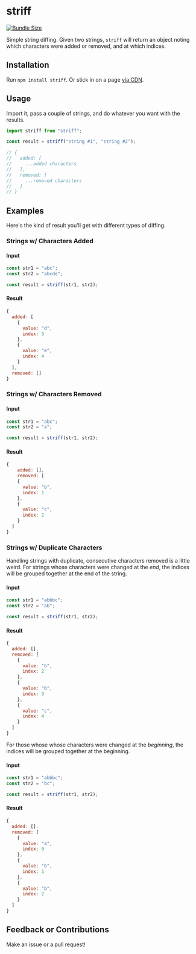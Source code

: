 # striff

[![Bundle Size](https://badgen.net/bundlephobia/minzip/striff)](https://bundlephobia.com/result?p=striff)

Simple string diffing. Given two strings, `striff` will return an object noting which characters were added or removed, and at which indices.

## Installation

Run `npm install striff`. Or stick in on a page [via CDN](https://unpkg.com/striff).

## Usage

Import it, pass a couple of strings, and do whatever you want with the results.

```js
import striff from "striff";

const result = striff("string #1", "string #2");

// {
//   added: [
//     ...added characters
//   ],
//   removed: [
//     ...removed characters
//   ]
// }
```

## Examples

Here's the kind of result you'll get with different types of diffing.

### Strings w/ Characters Added

#### Input

```js
const str1 = "abc";
const str2 = "abcde";

const result = striff(str1, str2);
```

#### Result

```js
{
  added: [
    {
      value: "d",
      index: 3
    },
    {
      value: "e",
      index: 4
    }
  ],
  removed: []
}
```

### Strings w/ Characters Removed

#### Input

```js
const str1 = "abc";
const str2 = "a";

const result = striff(str1, str2);
```

#### Result

```js
{
    added: [],
    removed: [
    {
      value: "b",
      index: 1
    },
    {
      value: "c",
      index: 2
    }
  ]
}
```

### Strings w/ Duplicate Characters

Handling strings with duplicate, consecutive characters removed is a little weird. For strings whose characters were changed at the _end_, the indices will be grouped together at the end of the string.

#### Input

```js
const str1 = "abbbc";
const str2 = "ab";

const result = striff(str1, str2);
```

#### Result

```js
{
  added: [],
  removed: [
    {
      value: "b",
      index: 2
    },
    {
      value: "b",
      index: 3
    },
    {
      value: "c",
      index: 4
    }
  ]
}
```

For those whose whose characters were changed at the _beginning_, the indices will be grouped together at the beginning.

#### Input

```js
const str1 = "abbbc";
const str2 = "bc";

const result = striff(str1, str2);
```

#### Result

```js
{
  added: [].
  removed: [
    {
      value: "a",
      index: 0
    },
    {
      value: "b",
      index: 1
    },
    {
      value: "b",
      index: 2
    }
  ]
}
```

## Feedback or Contributions

Make an issue or a pull request!
